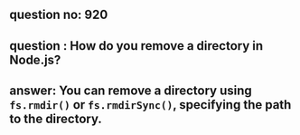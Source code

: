 
      
## question no: 920

## question : How do you remove a directory in Node.js?

## answer: You can remove a directory using `fs.rmdir()` or `fs.rmdirSync()`, specifying the path to the directory.
      